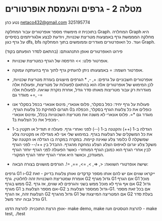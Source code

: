 # מטלה 2 - גרפים והעמסת אופרטורים

נטע כהן netaco432@gmail.com 325195774

בתוכנית זו מימשתי מספר אופרטורים עבור המחלקה Graph. 
המחלרה Graph היא מחלקה המממשת גרף באמצעות מטריצת שכנויות, ויודעת לבצע אלגוריתמים בסיסיים על גרף כגון dfs, bfs ועוד.
כל האופרטורים מוגדרים וממומשים בתוך המחלקה Graph. 

פירוט האופרטורים ואופן התנהגותם:
(בהתאם לסדר הופעתם בקוד)

- אופרטור פלט: >>
 הדפסה של הגרף כמטריצת שכנויות.

- אופרטור השמה: =
באמצעותו ניתן להעתיק גרף לתוך גרף בהעתקה עמוקה.

- אופרטורים חשבוניים על גרפים: +, -, * הגרפים מיוצגים בעזרת מטריצת שכנויות, לכן המימוש של אופרטורים אלה הוא בהתאם לפעולות על מטריצות, ופעולות אלה מוגדרות רק עבור מטריצות מאותו סדר גודל, אחרת נזקרת שגיאה. לפעולות אלה מוגדר גם +=, -=

- פעולות על גרף יחיד: כפל בסקלר, פלוס אונארי, מינוס אונארי בכפל בסקלר אנו כופלים את כל צלעות הגרף בסקלר, הכפלה ב0 תגרום למחיקת כל צלעות הגרף. מוגדר גם *=. פלוס אונארי לא משנה את מטריצת השכונויות בכלל, ומינוס אונארי מכפיל את כל הצלעות ב1-.

- הגדלה ב-1 (++) והקטנה ב-1 (--) לפני ואחרי גרף. פעולה זו תגדיל או תקטין ב-1 את כל המשקלים של הצלעות בגרף. במימוש שלי אני לא מגדילה או מקטינה צלע שמשקלה 0 כלומר צלע שאינה קיימת. במקרה במקרה בו הגדלה או הקטנה של משקל צלע יגרום לאיפוס הצלע הצלע נמחקת מהגרף. ההבדל בין ++/-- לפני הגרף לבין אחרי הגרף הוא כמובן הגרף המוחזר- כאשר הפעולה לפני הגרף יוחזר הגרף המעודכן, וכאשר היא אחרי הגרף יוחזר הגרף המקורי.

- שישה אופרטורי השוואה: <, =<, >, =>, ==, =!. הגרפים מושווים בצורה הבאה:

גרפים G1 ו-G2 ייקראו שווים אם יש להם אותו מספר קדקדים ואותן צלעות בדיוק - זאת אומרת שמטריצת השכנויות זהה לחלוטין.
גרף G2 גדול מגרף G1 אם הגרף G1 מוכל ממש בגרף G2. אם אף גרף לא מוכל ממש בשני והגרפים לא שווים, אז גרף G2 גדול מגרף G1 אם מספר הצלעות ב-G2 גדול ממספר הצלעות ב-G1. אם בכל זאת מספר הצלעות זהה, אז הגרף G2 גדול מהגרף G1 אם המטריצה המייצגת של G2 בעלת סדר גודל גבוה יותר משל G1.


אופן הרצת התוכנית:
להרצת הדמו- make demo, make run
להרצת הטסטים - make test, ./test


